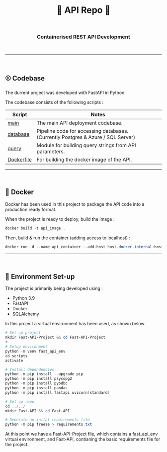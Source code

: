 <h1 align="center"><b> 🎡 API Repo 🎡 </b></h1>
<br/>

<h3 align="center"><b> Containerised REST API Development</b></h3>
<br/>
 
---
<br/>

## ⚾ Codebase

The durrent project was developed with FastAPI in Python.

The codebase consists of the following scripts :

|**Script**|**Notes**
|--|--
| [main](api/main.py) | The main API deployment codebase.
| [database](api/database.py) | Pipeline code for accessing databases. <br/> (Currently Postgres & Azure / SQL Server)
| [query](/api/query.py) | Module for building query strings from API parameters.
| [Dockerfile](/Dockerfile)| For building the docker image of the API.

---
<br/>

## 🐳 Docker


Docker has been used in this project to package the API code into a production ready format.

When the project is ready to deploy, build the image :

````ps1
docker build -t api_image .
````

Then, build & run the container (adding access to localhost) :

````ps1
docker run -d --name api_container --add-host host.docker.internal:host-gateway -p 80:80 api_image:latest
````

---
<br/>

## 🌿 Environment Set-up

The project is primarily being developed using :

- Python 3.9
- FastAPI
- Docker
- SQLAlchemy

In this project a virtual environment has been used, as shown below.

````ps1
# Set up project
mkdir Fast-API-Project && cd Fast-API-Project
r
# Setup environment
python -m venv fast_api_env
cd scripts 
activate

# Install dependencies
python -m pip install --upgrade pip
python -m pip install psycopg2
python -m pip install pyodbc
python -m pip install pandas
python -m pip install fastapi uvicorn[standard]

# Set up repo
cd ../../
mkdir Fast-API && cd Fast-API

# Generate an inital requirements file
python -m pip freeze > requirements.txt
````

At this point we have a Fast-API-Project file, which contains a fast_api_env virtual environment, and Fast-API, contianing the basic requirements file for the project.  
